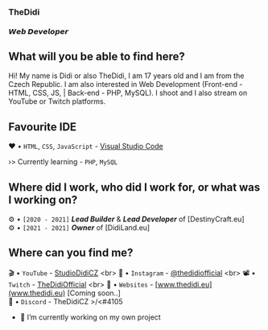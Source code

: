 ### TheDidi

#### 𝙒𝙚𝙗 𝘿𝙚𝙫𝙚𝙡𝙤𝙥𝙚𝙧

## What will you be able to find here?
Hi! My name is Didi or also TheDidi, I am 17 years old and I am from the Czech Republic. I am also interested in Web Development (Front-end - HTML, CSS, JS, | Back-end - PHP, MySQL). I shoot and I also stream on YouTube or Twitch platforms.

## Favourite IDE
❤️ • `HTML`, `CSS`, `JavaScript` - [Visual Studio Code](https://code.visualstudio.com/download) <br>

›> Currently learning - `PHP`, `MySQL`

## Where did I work, who did I work for, or what was I working on? <br>
⚙️ • `[2020 - 2021]` ***Lead Builder*** & ***Lead Developer*** of [DestinyCraft.eu] <br>
⚙️ • `[2021 - 2021]` ***Owner*** of [DidiLand.eu] <br>

## Where can you find me?

🎬 • `YouTube` - [StudioDidiCZ]([https://www.youtube.com/channel/UC_lLen-FFlIm3t3i3u5tfWA](https://www.youtube.com/channel/UChxqWTKhoUIGkbqhpFKPqAA)) <br>
📸 • `Instagram` - [@thedidiofficial]([https://www.instagram.com/thedidi/](https://www.instagram.com/thedidiofficial/)) <br>
📽️ • `Twitch` - [TheDidiOfficial]([https://www.twitch.tv/venseyscode](https://www.twitch.tv/thedidiofficial)) <br>
📌 • `Websites` - [www.thedidi.eu](www.thedidi.eu) [Coming soon..]<br>
💬 • `Discord` - TheDidiCZ >/<#4105

- 🔭 I’m currently working on my own project 





